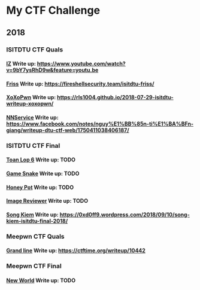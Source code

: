 # My CTF Challenge

## 2018

### ISITDTU CTF Quals

#### [IZ](./2018/ISITDTU-CTF-Quals/iz) Write up: https://www.youtube.com/watch?v=9bY7ysRhD9w&feature=youtu.be
#### [Friss](./2018/ISITDTU-CTF-Quals/friss) Write up: https://fireshellsecurity.team/isitdtu-friss/
#### [XoXoPwn](./2018/ISITDTU-CTF-Quals/xoxopwn) Write up: https://rls1004.github.io/2018-07-29-isitdtu-writeup-xoxopwn/
#### [NNService](./2018/ISITDTU-CTF-Quals/NNservice) Write up: https://www.facebook.com/notes/nguy%E1%BB%85n-ti%E1%BA%BFn-giang/writeup-dtu-ctf-web/1750411038406187/

### ISITDTU CTF Final

#### [Toan Lop 6](./2018/ISITDTU-CTF-Final/6th-Math) Write up: TODO
#### [Game Snake](./2018/ISITDTU-CTF-Final/Game-Snake) Write up: TODO
#### [Honey Pot](./2018/ISITDTU-CTF-Final/HoneyPot) Write up: TODO
#### [Image Reviewer](./2018/ISITDTU-CTF-Final/Image-Reviewer) Write up: TODO
#### [Song Kiem](./2018/ISITDTU-CTF-Final/Song-Kiem) Write up: https://0xd0ff9.wordpress.com/2018/09/10/song-kiem-isitdtu-final-2018/


### Meepwn CTF Quals

#### [Grand line](./2018/Meepwn-CTF-Quals/Grand-Line) Write up: https://ctftime.org/writeup/10442
### Meepwn CTF Final

#### [New World](./2018/Meepwn-CTF-Final/New-World) Write up: TODO